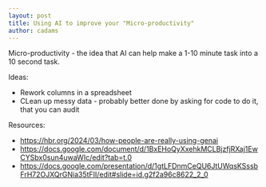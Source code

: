 ```yaml
---
layout: post
title: Using AI to improve your "Micro-productivity"
author: cadams
---
```

Micro-productivity - the idea that AI can help make a 1-10 minute task into a 10 second task.

Ideas:
- Rework columns in a spreadsheet
- CLean up messy data - probably better done by asking for code to do it, that you can audit

Resources:
- https://hbr.org/2024/03/how-people-are-really-using-genai
- https://docs.google.com/document/d/1BxEHoQyXxehkMCLBjzfjRXaj1EwCYSbx0sun4uwaWIc/edit?tab=t.0
- https://docs.google.com/presentation/d/1gtLFDnmCeQU6JtUWqsKSssbFrH72OJXQrGNia35tFII/edit#slide=id.g2f2a96c8622_2_0
